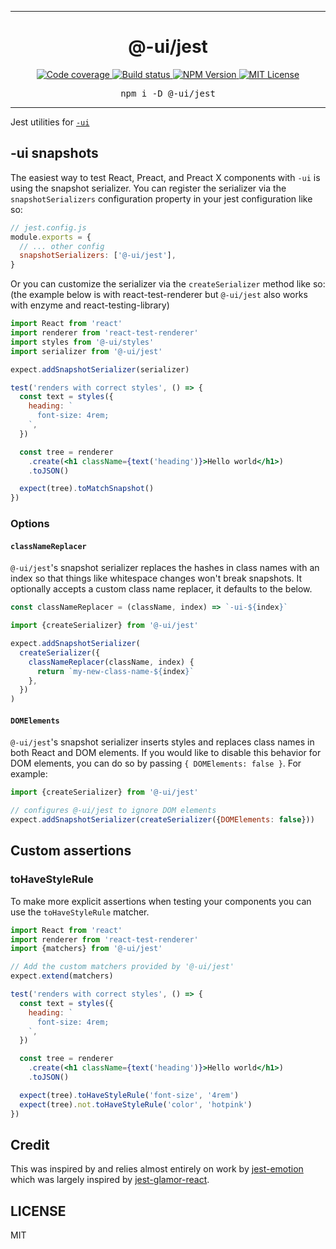 <hr>
<div align="center">
  <h1 align="center">
    @-ui/jest
  </h1>
</div>

<p align="center">
  <a aria-label="Code coverage report" href="https://codecov.io/gh/dash-ui/jest">
    <img alt="Code coverage" src="https://img.shields.io/codecov/c/gh/dash-ui/jest?style=for-the-badge&labelColor=24292e">
  </a>
  <a aria-label="Build status" href="https://travis-ci.org/dash-ui/jest">
    <img alt="Build status" src="https://img.shields.io/travis/dash-ui/jest?style=for-the-badge&labelColor=24292e">
  </a>
  <a aria-label="NPM version" href="https://www.npmjs.com/package/@-ui/jest">
    <img alt="NPM Version" src="https://img.shields.io/npm/v/@-ui/jest?style=for-the-badge&labelColor=24292e">
  </a>
  <a aria-label="License" href="https://jaredlunde.mit-license.org/">
    <img alt="MIT License" src="https://img.shields.io/npm/l/@-ui/jest?style=for-the-badge&labelColor=24292e">
  </a>
</p>

<pre align="center">npm i -D @-ui/jest</pre>
<hr>

Jest utilities for [`-ui`](https://github.com/dash-ui/styles)

## -ui snapshots

The easiest way to test React, Preact, and Preact X components with `-ui` is using the snapshot serializer. You can register the serializer via the `snapshotSerializers` configuration property in your jest configuration like so:

```js
// jest.config.js
module.exports = {
  // ... other config
  snapshotSerializers: ['@-ui/jest'],
}
```

Or you can customize the serializer via the `createSerializer` method like so: (the example below is with react-test-renderer but `@-ui/jest` also works with enzyme and react-testing-library)

```jsx harmony
import React from 'react'
import renderer from 'react-test-renderer'
import styles from '@-ui/styles'
import serializer from '@-ui/jest'

expect.addSnapshotSerializer(serializer)

test('renders with correct styles', () => {
  const text = styles({
    heading: `
      font-size: 4rem;
    `,
  })

  const tree = renderer
    .create(<h1 className={text('heading')}>Hello world</h1>)
    .toJSON()

  expect(tree).toMatchSnapshot()
})
```

### Options

#### `classNameReplacer`

`@-ui/jest`'s snapshot serializer replaces the hashes in class names with an index so that things like whitespace changes won't break snapshots. It optionally accepts a custom class name replacer, it defaults to the below.

```jsx harmony
const classNameReplacer = (className, index) => `-ui-${index}`
```

```jsx harmony
import {createSerializer} from '@-ui/jest'

expect.addSnapshotSerializer(
  createSerializer({
    classNameReplacer(className, index) {
      return `my-new-class-name-${index}`
    },
  })
)
```

#### `DOMElements`

`@-ui/jest`'s snapshot serializer inserts styles and replaces class names in both React and DOM elements. If you would like to disable this behavior for DOM elements, you can do so by passing `{ DOMElements: false }`. For example:

```jsx
import {createSerializer} from '@-ui/jest'

// configures @-ui/jest to ignore DOM elements
expect.addSnapshotSerializer(createSerializer({DOMElements: false}))
```

## Custom assertions

### toHaveStyleRule

To make more explicit assertions when testing your components you can use the `toHaveStyleRule` matcher.

```jsx harmony
import React from 'react'
import renderer from 'react-test-renderer'
import {matchers} from '@-ui/jest'

// Add the custom matchers provided by '@-ui/jest'
expect.extend(matchers)

test('renders with correct styles', () => {
  const text = styles({
    heading: `
      font-size: 4rem;
    `,
  })

  const tree = renderer
    .create(<h1 className={text('heading')}>Hello world</h1>)
    .toJSON()

  expect(tree).toHaveStyleRule('font-size', '4rem')
  expect(tree).not.toHaveStyleRule('color', 'hotpink')
})
```

## Credit

This was inspired by and relies almost entirely on work by [jest-emotion](https://github.com/emotion-js/emotion/tree/master/packages/jest-emotion)
which was largely inspired by [jest-glamor-react](https://github.com/kentcdodds/jest-glamor-react).

## LICENSE

MIT
